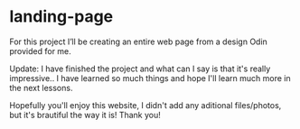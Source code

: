 # landing-page

For this project I’ll be creating an entire web page from a design Odin provided for me. 

Update: I  have finished the project and what can I say is that it's really impressive.. I have learned so much things and hope I'll learn much more in the next lessons.

Hopefully you'll enjoy this website, I didn't add any aditional files/photos, but it's brautiful the way it is! Thank you!